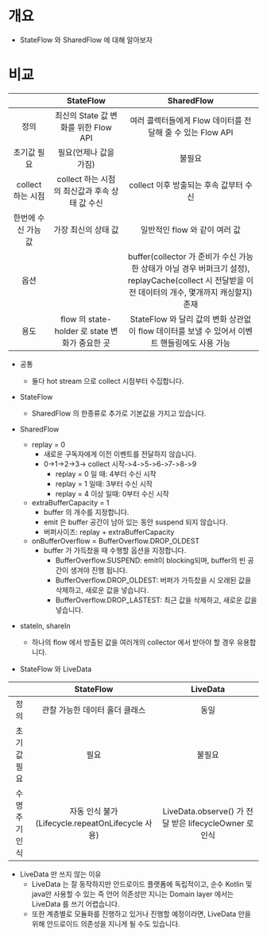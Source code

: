 # 개요

- StateFlow 와 SharedFlow 에 대해 알아보자

# 비교

|                     |                   StateFlow                    |                                                                       SharedFlow                                                                        |
| :-----------------: | :--------------------------------------------: | :-----------------------------------------------------------------------------------------------------------------------------------------------------: |
|        정의         |      최신의 State 값 변화를 위한 Flow API      |                                               여러 콜렉터들에게 Flow 데이터를 전달해 줄 수 있는 Flow API                                                |
|     초기값 필요     |             필요(언제나 값을 가짐)             |                                                                         불필요                                                                          |
|  collect 하는 시점  | collect 하는 시점의 최신값과 후속 상태 값 수신 |                                                         collect 이후 방출되는 후속 값부터 수신                                                          |
| 한번에 수신 가능 값 |              가장 최신의 상태 값               |                                                              일반적인 flow 와 같이 여러 값                                                              |
|        옵션         |                                                | buffer(collector 가 준비가 수신 가능한 상태가 아닐 경우 버퍼크기 설정), <br>replayCache(collect 시 전달받을 이전 데이터의 개수, 몇개까지 캐싱할지) 존재 |
|        용도         | flow 의 state-holder 로 state 변화가 중요한 곳 |                              StateFlow 와 달리 값의 변화 상관없이 flow 데이터를 보낼 수 있어서 이벤트 핸들링에도 사용 가능                              |

- 공통
  - 둘다 hot stream 으로 collect 시점부터 수집합니다.
- StateFlow
  - SharedFlow 의 한종류로 추가로 기본값을 가지고 있습니다.
- SharedFlow
  - replay = 0
    - 새로운 구독자에게 이전 이벤트를 전달하지 않습니다.
    - 0->1->2->3-> collect 시작->4->5->6->7->8->9
      - replay = 0 일 때: 4부터 수신 시작
      - replay = 1 일때: 3부터 수신 시작
      - replay = 4 이상 일때: 0부터 수신 시작
  - extraBufferCapacity = 1
    - buffer 의 개수를 지정합니다.
    - emit 은 buffer 공간이 남아 있는 동안 suspend 되지 않습니다.
    - 버퍼사이즈: replay + extraBufferCapacity
  - onBufferOverflow = BufferOverflow.DROP_OLDEST
    - buffer 가 가득찼을 때 수행할 옵션을 지정합니다.
      - BufferOverflow.SUSPEND: emit이 blocking되며, buffer의 빈 공간이 생겨야 진행 됩니다.
      - BufferOverflow.DROP_OLDEST: 버퍼가 가득찼을 시 오래된 값을 삭제하고, 새로운 값을 넣습니다.
      - BufferOverflow.DROP_LASTEST: 최근 값을 삭제하고, 새로운 값을 넣습니다.
- stateIn, shareIn

  - 하나의 flow 에서 방출된 값을 여러개의 collector 에서 받아야 할 경우 유용합니다.

- StateFlow 와 LiveData

|               |                    StateFlow                     |                        LiveData                        |
| :-----------: | :----------------------------------------------: | :----------------------------------------------------: |
|     정의      |          관찰 가능한 데이터 홀더 클래스          |                          동일                          |
|  초기값 필요  |                       필요                       |                         불필요                         |
| 수명주기 인식 | 자동 인식 불가(Lifecycle.repeatOnLifecycle 사용) | LiveData.observe() 가 전달 받은 lifecycleOwner 로 인식 |

- LiveData 만 쓰지 않는 이유
  - LiveData 는 잘 동작하지만 안드로이드 플랫폼에 독립적이고, 순수 Kotlin 및 java만 사용할 수 있는 즉 언어 의존성만 지니는 Domain layer 에서는 LiveData 를 쓰기 어렵습니다.
  - 또한 계층별로 모듈화를 진행하고 있거나 진행할 예정이라면, LiveData 만을 위해 안드로이드 의존성을 지니게 될 수도 있습니다.
